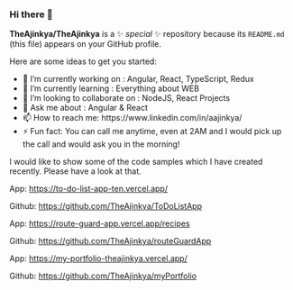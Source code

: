 ### Hi there 👋


**TheAjinkya/TheAjinkya** is a ✨ _special_ ✨ repository because its `README.md` (this file) appears on your GitHub profile.

Here are some ideas to get you started:

  <ul>
      <li>🔭 I’m currently working on : Angular, React, TypeScript, Redux</li>
      <li>🌱 I’m currently learning : Everything about WEB</li>
      <li>👯 I’m looking to collaborate on : NodeJS, React Projects</li>
      <li>💬 Ask me about : Angular & React</li>
      <li>📫 How to reach me: https://www.linkedin.com/in/aajinkya/ </li>
      <li>⚡ Fun fact: You can call me anytime, even at 2AM and I would pick up the call and would ask you in the morning! </li>
      </li>
    </ul>

I would like to show some of the code samples which I have created recently. Please have a look at that.

 

App: https://to-do-list-app-ten.vercel.app/

Github: https://github.com/TheAjinkya/ToDoListApp

 

App: https://route-guard-app.vercel.app/recipes

Github: https://github.com/TheAjinkya/routeGuardApp

 

App: https://my-portfolio-theajinkya.vercel.app/

Github: https://github.com/TheAjinkya/myPortfolio
